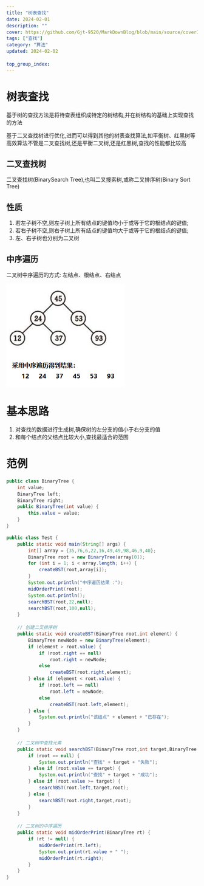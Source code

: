 ```yaml
---
title: "树表查找"
date: 2024-02-01
description: ""
cover: https://github.com/Gjt-9520/MarkDownBlog/blob/main/source/coverImages/Aimage-135/Aimage44.jpg?raw=true
tags: ["查找"]
category: "算法"
updated: 2024-02-02

top_group_index:
---
```


# 树表查找

基于树的查找方法是将待查表组织成特定的树结构,并在树结构的基础上实现查找的方法

基于二叉查找树进行优化,进而可以得到其他的树表查找算法,如平衡树、红黑树等高效算法不管是二叉查找树,还是平衡二叉树,还是红黑树,查找的性能都比较高

## 二叉查找树

二叉查找树(BinarySearch Tree),也叫二叉搜索树,或称二叉排序树(Binary Sort Tree)

## 性质

1. 若左子树不空,则左子树上所有结点的键值均小于或等于它的根结点的键值; 
2. 若右子树不空,则右子树上所有结点的键值均大于或等于它的根结点的键值; 
3. 左、右子树也分别为二叉树

## 中序遍历

二叉树中序遍历的方式: 左结点、根结点、右结点

![​不同形态的二叉查找树](../images/不同形态的二叉查找树.png) 

# 基本思路

1. 对查找的数据进行生成树,确保树的左分支的值小于右分支的值
2. 和每个结点的父结点比较大小,查找最适合的范围

# 范例 

```java
public class BinaryTree {
    int value;
    BinaryTree left;
    BinaryTree right;
    public BinaryTree(int value) {
        this.value = value;
    }
}
```

```java
public class Test {
    public static void main(String[] args) {
        int[] array = {35,76,6,22,16,49,49,98,46,9,40};
        BinaryTree root = new BinaryTree(array[0]);
        for (int i = 1; i < array.length; i++) {
            createBST(root,array[i]);
        }
        System.out.println("中序遍历结果 :");
        midOrderPrint(root);
        System.out.println();
        searchBST(root,22,null);
        searchBST(root,100,null);
    }

    // 创建二叉排序树
    public static void createBST(BinaryTree root,int element) {
        BinaryTree newNode = new BinaryTree(element);
        if (element > root.value) {
            if (root.right == null)
                root.right = newNode;
            else
                createBST(root.right,element);
        } else if (element < root.value) {
            if (root.left == null)
                root.left = newNode;
            else
                createBST(root.left,element);
        } else {
            System.out.println("该结点" + element + "已存在");
        }
    }

    // 二叉树中查找元素
    public static void searchBST(BinaryTree root,int target,BinaryTree p) {
        if (root == null) {
            System.out.println("查找" + target + "失败");
        } else if (root.value == target) {
            System.out.println("查找" + target + "成功");
        } else if (root.value >= target) {
            searchBST(root.left,target,root);
        } else {
            searchBST(root.right,target,root);
        }
    }

    // 二叉树的中序遍历
    public static void midOrderPrint(BinaryTree rt) {
        if (rt != null) {
            midOrderPrint(rt.left);
            System.out.print(rt.value + " ");
            midOrderPrint(rt.right);
        }
    }
}
```